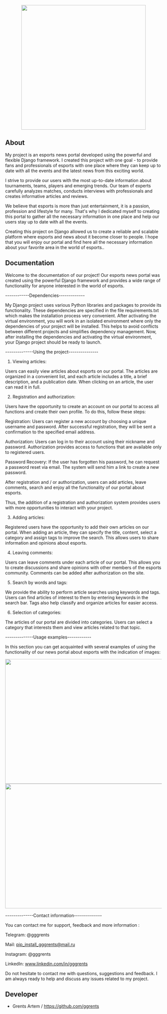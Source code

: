 <p align="center">
      <img src="https://sun9-20.userapi.com/impg/HLuC8GbaJSTatdOLg3MXoaw1KQVF2z1D_zHIog/uWnPz00Ub1c.jpg?size=500x500&quality=96&sign=bb8e1161bc6094ac28f932c09b6dde29&type=album" height = "400" width="400">
</p>

## About

My project is an esports news portal developed using the powerful and flexible Django framework. I created this project with one goal - to provide fans and professionals of esports with one place where they can keep up to date with all the events and the latest news from this exciting world.

I strive to provide our users with the most up-to-date information about tournaments, teams, players and emerging trends. Our team of experts carefully analyzes matches, conducts interviews with professionals and creates informative articles and reviews.

We believe that esports is more than just entertainment, it is a passion, profession and lifestyle for many. That's why I dedicated myself to creating this portal to gather all the necessary information in one place and help our users stay up to date with all the events.

Creating this project on Django allowed us to create a reliable and scalable platform where esports and news about it become closer to people. I hope that you will enjoy our portal and find here all the necessary information about your favorite area in the world of esports..




## Documentation

Welcome to the documentation of our project! Our esports news portal was created using the powerful Django framework and provides a wide range of functionality for anyone interested in the world of esports.

------------Dependencies-------------

My Django project uses various Python libraries and packages to provide its functionality. These dependencies are specified in the file requirements.txt which makes the installation process very convenient.
After activating the virtual environment, you will work in an isolated environment where only the dependencies of your project will be installed. This helps to avoid conflicts between different projects and simplifies dependency management.
Now, after installing the dependencies and activating the virtual environment, your Django project should be ready to launch.

--------------Using the project---------------

1. Viewing articles:

Users can easily view articles about esports on our portal. The articles are organized in a convenient list, and each article includes a title, a brief description, and a publication date. When clicking on an article, the user can read it in full.

2. Registration and authorization:

Users have the opportunity to create an account on our portal to access all functions and create their own profile. To do this, follow these steps:

Registration: Users can register a new account by choosing a unique username and password. After successful registration, they will be sent a confirmation to the specified email address.

Authorization: Users can log in to their account using their nickname and password. Authorization provides access to functions that are available only to registered users.

Password Recovery: If the user has forgotten his password, he can request a password reset via email. The system will send him a link to create a new password.

After registration and / or authorization, users can add articles, leave comments, search and enjoy all the functionality of our portal about esports.

Thus, the addition of a registration and authorization system provides users with more opportunities to interact with your project.

3. Adding articles:

Registered users have the opportunity to add their own articles on our portal. When adding an article, they can specify the title, content, select a category and assign tags to improve the search. This allows users to share information and opinions about esports.

4. Leaving comments:

Users can leave comments under each article of our portal. This allows you to create discussions and share opinions with other members of the esports community. Comments can be added after authorization on the site.

5. Search by words and tags:

We provide the ability to perform article searches using keywords and tags. Users can find articles of interest to them by entering keywords in the search bar. Tags also help classify and organize articles for easier access.

6. Selection of categories:

The articles of our portal are divided into categories. Users can select a category that interests them and view articles related to that topic.

--------------Usage examples------------

In this section you can get acquainted with several examples of using the functionality of our news portal about esports with the indication of images:

 <img src="https://sun98-2.userapi.com/impg/neDPhXUbt8w0YL6PgAAZsCu7zeZZoK9UPj6siA/ZUPCRSnd3UQ.jpg?size=1792x849&quality=96&sign=8a6e39961d9998ce19daa811bb26a79e&type=album" height = "400" width="800">

   <img src="https://sun9-65.userapi.com/impg/jd02cEz-r8m-VXAWFtMuoZTC7aiSFj8eWvThsQ/Ee1pLkHwuUA.jpg?size=1712x959&quality=96&sign=1ff18b552abe89e764009fd28019915e&type=album" height = "400" width="800">


--------------Contact information--------------

You can contact me for support, feedback and more information :

Telegram: @gggrents 

Mail: pip_install_gggrents@mail.ru

Instagram: @gggrents

LinkedIn: www.linkedin.com/in/gggrents

Do not hesitate to contact me with questions, suggestions and feedback. I am always ready to help and discuss any issues related to my project.

## Developer

- Grents Artem / https://github.com/ggrents
